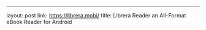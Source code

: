 ---
layout: post
link: https://librera.mobi/
title: Librera Reader  an All-Format eBook Reader for Android

